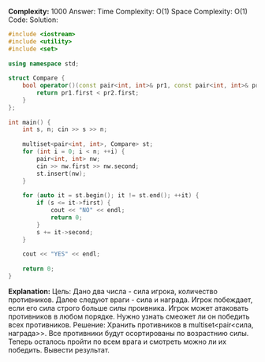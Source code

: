 **Complexity:** 1000
Answer:
	Time Complexity: O(1)
	Space Complexity: O(1)
Code:
Solution:
```cpp
#include <iostream>  
#include <utility>  
#include <set>  
  
using namespace std;  
  
struct Compare {  
    bool operator()(const pair<int, int>& pr1, const pair<int, int>& pr2) const {  
        return pr1.first < pr2.first;  
    }  
}; 
  
int main() {  
    int s, n; cin >> s >> n;  
  
    multiset<pair<int, int>, Compare> st;  
    for (int i = 0; i < n; ++i) {  
        pair<int, int> nw;  
        cin >> nw.first >> nw.second;  
        st.insert(nw);  
    }  
  
    for (auto it = st.begin(); it != st.end(); ++it) {  
        if (s <= it->first) {  
            cout << "NO" << endl;  
            return 0;  
        }  
        s += it->second;  
    }  
  
    cout << "YES" << endl;  
  
    return 0;  
}
```
**Explanation:**
	Цель: Дано два числа - сила игрока, количество противников. Далее следуют враги - сила и награда. Игрок побеждает, если его сила строго больше силы проивника. Игрок может атаковать противников в любом порядке. Нужно узнать смеожет ли он победить всех противников.
	Решение: Хранить противников в multiset<pair<сила, награда>>. Все противники будут осортированы по возрастнию силы. Теперь осталось пройти по всем врага и смотреть можно ли их победить. Вывести результат.
